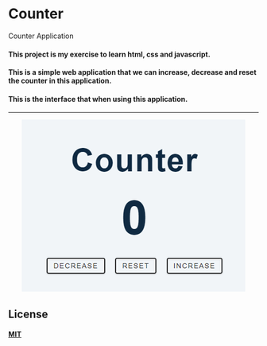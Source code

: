 # Counter
Counter Application

#### This project is my exercise to learn html, css and javascript.

#### This is a simple web application that we can increase, decrease and reset the counter in this application.

#### This is the interface that when using this application.
_______________________________________________________________________________________________________________________

<p align="center">
  <img src="https://github.com/batuhncbk/Counter/blob/main/counter.PNG" alt="Github görselim"/>
</p>

## License
#### [MIT](https://choosealicense.com/licenses/mit/)
